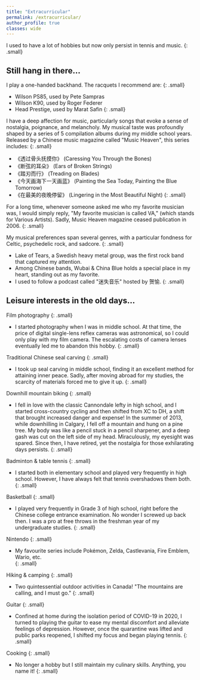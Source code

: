 ```yaml
---
title: "Extracurricular"
permalink: /extracurricular/
author_profile: true
classes: wide
---
```


I used to have a lot of hobbies but now only persist in tennis and music. 
{: .small}

## Still hang in there...

I play a one-handed backhand. The racquets I recommend are:
{: .small}

- Wilson PS85, used by Pete Sampras
- Wilson K90, used by Roger Federer
- Head Prestige, used by Marat Safin
{: .small}

I have a deep affection for music, particularly songs that evoke a sense of nostalgia, poignance, and melancholy. My musical taste was profoundly shaped by a series of 5 compilation albums during my middle school years. Released by a Chinese music magazine called "Music Heaven", this series includes:
{: .small}

- 《透过骨头抚摸你》 (Caressing You Through the Bones)
- 《断弦的耳朵》 (Ears of Broken Strings)
- 《踏刃而行》 (Treading on Blades)
- 《今天画海下一天画蓝》 (Painting the Sea Today, Painting the Blue Tomorrow)
- 《在最美的夜晚停留》 (Lingering in the Most Beautiful Night)
{: .small}

For a long time, whenever someone asked me who my favorite musician was, I would simply reply, "My favorite musician is called VA," (which stands for Various Artists). Sadly, Music Heaven magazine ceased publication in 2006.
{: .small}

My musical preferences span several genres, with a particular fondness for Celtic, psychedelic rock, and sadcore.
{: .small}

- Lake of Tears, a Swedish heavy metal group, was the first rock band that captured my attention.
- Among Chinese bands, Wubai & China Blue holds a special place in my heart, standing out as my favorite.
- I used to follow a podcast called "迷失音乐" hosted by 贺愉.
{: .small}

## Leisure interests in the old days...
Film photography
{: .small}  

- I started photography when I was in middle school. At that time, the price of digital single-lens reflex cameras was astronomical, so I could only play with my film camera. The escalating costs of camera lenses eventually led me to abandon this hobby.
{: .small}

Traditional Chinese seal carving
{: .small}

- I took up seal carving in middle school, finding it an excellent method for attaining inner peace. Sadly, after moving abroad for my studies, the scarcity of materials forced me to give it up.
{: .small}
  
Downhill mountain biking
{: .small}

- I fell in love with the classic Cannondale lefty in high school, and I started cross-country cycling and then shifted from XC to DH, a shift that brought increased danger and expense! In the summer of 2013, while downhilling in Calgary, I fell off a mountain and hung on a pine tree. My body was like a pencil stuck in a pencil sharpener, and a deep gash was cut on the left side of my head. Miraculously, my eyesight was spared. Since then, I have retired,  yet the nostalgia for those exhilarating days persists.
{: .small}

Badminton & table tennis
{: .small}

- I started both in elementary school and played very frequently in high school. However, I have always felt that tennis overshadows them both.
{: .small}

Basketball
{: .small}

- I played very frequently in Grade 3 of high school, right before the Chinese college entrance examination. No wonder I screwed up back then. I was a pro at free throws in the freshman year of my undergraduate studies. 
{: .small}

Nintendo
{: .small}

- My favourite series include Pokémon, Zelda, Castlevania, Fire Emblem, Wario, etc.   
{: .small}

Hiking & camping 
{: .small}

- Two quintessential outdoor activities in Canada! "The mountains are calling, and I must go." 
{: .small}

Guitar
{: .small}

- Confined at home during the isolation period of COVID-19 in 2020, I turned to playing the guitar to ease my mental discomfort and alleviate feelings of depression. However, once the quarantine was lifted and public parks reopened, I shifted my focus and began playing tennis.
{: .small}

Cooking
{: .small}

- No longer a hobby but I still maintain my culinary skills. Anything, you name it!
{: .small}
